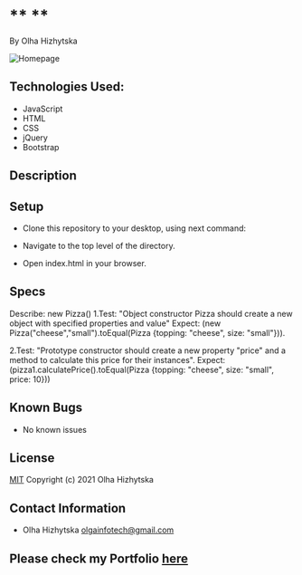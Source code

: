 # **   **
By Olha Hizhytska



![Homepage](images/)

## Technologies Used:

* JavaScript
* HTML
* CSS
* jQuery
* Bootstrap


## Description


 

## Setup

- Clone this repository to your desktop, using next command:

- Navigate to the top level of the directory.

- Open index.html in your browser.

## Specs
Describe: new Pizza()
1.Test: "Object constructor Pizza should create a new object with specified properties and value"
Expect: (new Pizza("cheese","small").toEqual(Pizza {topping: "cheese", size: "small"})).

2.Test: "Prototype constructor should create a new property "price" and a method to calculate this price for their instances".
Expect: (pizza1.calculatePrice().toEqual(Pizza {topping: "cheese", size: "small", price: 10}))



## Known Bugs

- No known issues

## License

[MIT](https://en.wikipedia.org/wiki/MIT_License)
Copyright (c) 2021 Olha Hizhytska

## Contact Information

- Olha Hizhytska olgainfotech@gmail.com

## Please check my Portfolio [here]()